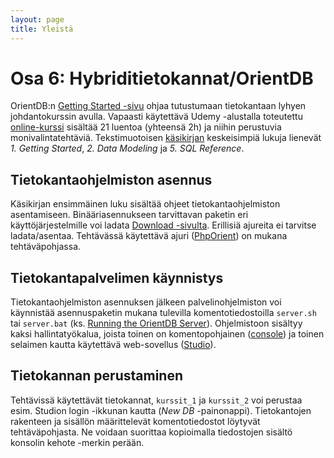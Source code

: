 ```yaml
---
layout: page
title: Yleistä
---
```


# Osa 6: Hybriditietokannat/OrientDB


OrientDB:n 
[Getting Started -sivu](http://orientdb.com/getting-started/)
ohjaa tutustumaan tietokantaan lyhyen johdantokurssin avulla. Vapaasti käytettävä Udemy -alustalla toteutettu 
[online-kurssi](https://www.udemy.com/orientdb-getting-started/)
sisältää 21 luentoa (yhteensä 2h) ja niihin perustuvia monivalintatehtäviä. Tekstimuotoisen 
[käsikirjan](http://orientdb.com/docs/last/index.html) keskeisimpiä lukuja lienevät *1. Getting Started*, *2. Data Modeling* ja *5. SQL Reference*.

## Tietokantaohjelmiston asennus

Käsikirjan ensimmäinen luku sisältää ohjeet tietokantaohjelmiston asentamiseen. Binääriasennukseen tarvittavan paketin eri käyttöjärjestelmille voi ladata 
[Download -sivulta](http://orientdb.com/download/). Erillisiä ajureita ei tarvitse ladata/asentaa. Tehtävässä käytettävä ajuri
([PhpOrient](https://github.com/orientechnologies/PhpOrient))
on mukana tehtäväpohjassa.

## Tietokantapalvelimen käynnistys

Tietokantaohjelmiston asennuksen jälkeen palvelinohjelmiston voi käynnistää asennuspaketin mukana tulevilla komentotiedostoilla `server.sh` tai `server.bat` (ks. 
[Running the OrientDB Server](http://orientdb.com/docs/last/Tutorial-Run-the-server.html)). Ohjelmistoon sisältyy kaksi hallintatyökalua, joista toinen on komentopohjainen 
([console](http://orientdb.com/docs/last/Tutorial-Run-the-console.html)) 
ja toinen selaimen kautta käytettävä web-sovellus 
([Studio](http://orientdb.com/docs/last/Tutorial-Run-the-studio.html)). 

## Tietokannan perustaminen

Tehtävissä käytettävät tietokannat, `kurssit_1` ja `kurssit_2` voi perustaa esim. Studion login -ikkunan kautta (*New DB* -painonappi). Tietokantojen rakenteen ja sisällön määrittelevät komentotiedostot löytyvät tehtäväpohjasta. Ne voidaan suorittaa kopioimalla tiedostojen sisältö konsolin kehote -merkin perään. 

